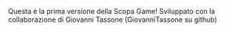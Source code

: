 Questa è la prima versione della Scopa Game!
Sviluppato con la collaborazione di Giovanni Tassone (GiovanniTassone su github)
